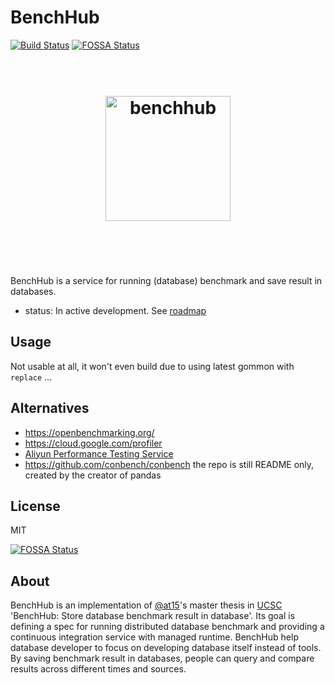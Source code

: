 # BenchHub

[![Build Status](https://travis-ci.org/benchhub/benchhub.svg?branch=master)](https://travis-ci.org/benchhub/benchhub)
[![FOSSA Status](https://app.fossa.io/api/projects/git%2Bgithub.com%2Fbenchhub%2Fbenchhub.svg?type=shield)](https://app.fossa.io/projects/git%2Bgithub.com%2Fbenchhub%2Fbenchhub?ref=badge_shield)

<h1 align="center">
	<br>
	<img width="200" src="https://avatars3.githubusercontent.com/u/32344687" alt="benchhub">
	<br>
	<br>
	<br>
</h1>

BenchHub is a service for running (database) benchmark and save result in databases.

- status: In active development. See [roadmap](doc/README.md#roadmap)

## Usage

Not usable at all, it won't even build due to using latest gommon with `replace` ...

## Alternatives

- https://openbenchmarking.org/
- https://cloud.google.com/profiler
- [Aliyun Performance Testing Service](https://www.aliyun.com/product/pts)
- https://github.com/conbench/conbench the repo is still README only, created by the creator of pandas

## License

MIT

[![FOSSA Status](https://app.fossa.io/api/projects/git%2Bgithub.com%2Fbenchhub%2Fbenchhub.svg?type=large)](https://app.fossa.io/projects/git%2Bgithub.com%2Fbenchhub%2Fbenchhub?ref=badge_large)

## About

BenchHub is an implementation of [@at15](https://github.com/at15)'s master thesis in [UCSC](https://www.ucsc.edu/) 'BenchHub: Store database benchmark result in database'.
Its goal is defining a spec for running distributed database benchmark and providing a continuous integration service with managed runtime. 
BenchHub help database developer to focus on developing database itself instead of tools.
By saving benchmark result in databases, people can query and compare results across different times and sources.
